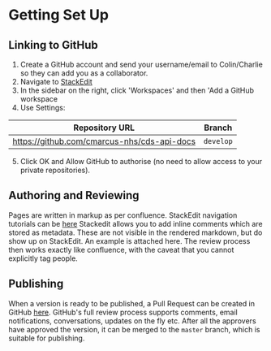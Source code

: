
# Getting Set Up


## Linking to GitHub

 1. Create a GitHub account and send your username/email to Colin/Charlie so they can add you as a collaborator.
 2. Navigate to [StackEdit](https://stackedit.io/) 
 3. In the sidebar on the right, click 'Workspaces' and then 'Add a GitHub workspace
 4. Use Settings:
 
|Repository URL|Branch|
|--|--|
| https://github.com/cmarcus-nhs/cds-api-docs |`develop`  |

5. Click OK and Allow GitHub to authorise (no need to allow access to your private repositories).
 
 ## Authoring and Reviewing

Pages are written in markup as per confluence. StackEdit navigation tutorials can be [here](https://github.com/cmarcus-nhs/cds-api-docs/blob/develop/docs/stackedit/Stackedit%20Tutorial.md)
Stackedit allows you to add inline comments which are stored as metadata. These are not visible in the rendered markdown, but do show up on StackEdit. 
An example is attached here.
The review process then works exactly like confluence, with the caveat that you cannot explicitly tag people. 	  

## Publishing

When a version is ready to be published, a Pull Request can be created in GitHub [here](https://github.com/cmarcus-nhs/cds-api-docs/compare/master...develop). GitHub's full review process supports comments, email notifications, conversations, updates on the fly etc. After all the approvers have approved the version, it can be merged to the `master` branch, which is suitable for publishing.  


<!--stackedit_data:
eyJoaXN0b3J5IjpbLTE5OTY5Njc2OTMsLTIyMDUyMjQyMSwtMT
kzMzAxMDcyOSwtMjk1OTY3OTc1LC01NTc3NDA1MDIsLTEwNTU5
NDQ1MV19
-->